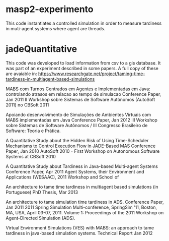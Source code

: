 # masp2-experimento
This code instantiates a controlled simulation in order to measure tardiness in muti-agent systems where agent are threads.




# jadeQuantitative
This code was developed to load information from csv to a gis database. 
It was part of an experiment described in some papers. A full copy of these are avaiable in: 
https://www.researchgate.net/project/taming-time-tardiness-in-multiagent-based-simulations

MABS com Turnos Centrados em Agentes e Implementadas em Java: controlando atrasos em relacao ao tempo de simulacao
Conference Paper, Jan 2011
II Workshop sobre Sistemas de Software Autônomos (AutoSoft 2011) no CBSoft 2011


Apoiando desenvolvimento de Simulações de Ambientes Virtuais com MABS implementadas em Java
Conference Paper, Jan 2012
III Workshop sobre Sistemas de Software Autônomos / III Congresso Brasileiro de Software: Teoria e Prática.


A Quantitative Study about the Hidden Risk of Using Time-Scheduler Mechanisms to Control Execution Flow in JADE-Based MAS
Conference Paper, Jan 2010
AutoSoft 2010 - First Workshop on Autonomous Software Systems at CBSoft'2010


A Quantitative Study about Tardiness in Java-based Multi-agent Systems
Conference Paper, Apr 2011
Agent Systems, their Environment and Applications (WESAAC), 2011 Workshop and School of 


An architecture to tame time tardiness in multiagent based simulations (in Portuguese)
PhD Thesis, Mar 2013


An architecture to tame simulation time tardiness in ADS.
Conference Paper, Jan 2011
2011 Spring Simulation Multi-conference, SpringSim '11, Boston, MA, USA, April 03-07, 2011. 
Volume 1: Proceedings of the 2011 Workshop on Agent-Directed Simulation (ADS).


Virtual Environment Simulations (VES) with MABS: an approach to tame tardiness in java-based simulation systems.
Technical Report
Jan 2012

